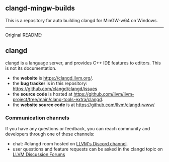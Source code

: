 ## clangd-mingw-builds

This is a repository for auto building clangd for MinGW-w64 on Windows. 

---

Original README:

## clangd

clangd is a language server, and provides C++ IDE features to editors.
This is not its documentation.

- the **website** is https://clangd.llvm.org/.
- the **bug tracker** is in this repository: https://github.com/clangd/clangd/issues
- the **source code** is hosted at https://github.com/llvm/llvm-project/tree/main/clang-tools-extra/clangd.
- the **website source code** is at https://github.com/llvm/clangd-www/

### Communication channels

If you have any questions or feedback, you can reach community and developers
through one of these channels:

- chat: #clangd room hosted on [LLVM's Discord
  channel](https://discord.gg/xS7Z362).
- user questions and feature requests can be asked in the clangd topic on [LLVM
  Discussion Forums](https://llvm.discourse.group/c/llvm-project/clangd/34)

